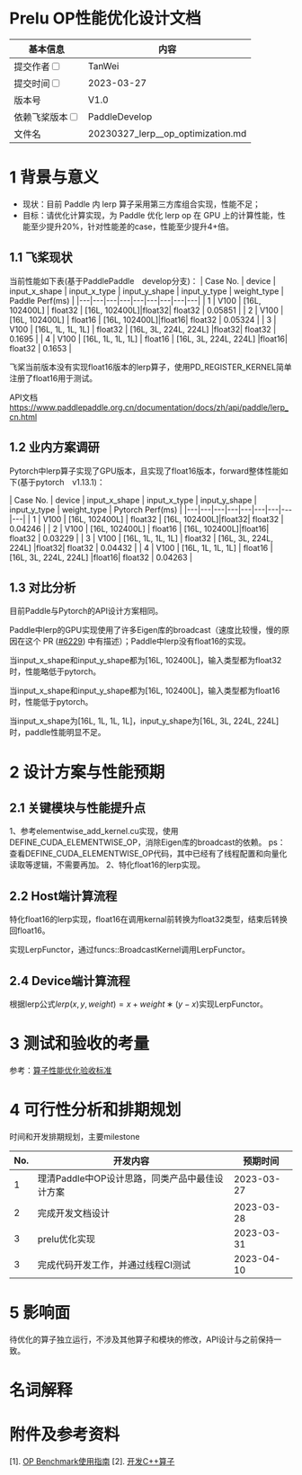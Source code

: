 # Prelu OP性能优化设计文档


| 基本信息                                                     | 内容                                   |
| ------------------------------------------------------------ |--------------------------------------|
| 提交作者<input type="checkbox" class="rowselector hidden">   | TanWei                            |
| 提交时间<input type="checkbox" class="rowselector hidden">   | 2023-03-27                           |
| 版本号                                                       | V1.0                                 |
| 依赖飞桨版本<input type="checkbox" class="rowselector hidden"> | PaddleDevelop                        |
| 文件名                                                       | 20230327_lerp__op_optimization.md<br> |


# 1 背景与意义

  - 现状：目前 Paddle 内 lerp 算子采用第三方库组合实现，性能不足；
  - 目标：请优化计算实现，为 Paddle 优化 lerp op 在 GPU 上的计算性能，性能至少提升20%，针对性能差的case，性能至少提升4+倍。

## 1.1 飞桨现状

当前性能如下表(基于PaddlePaddle　develop分支)：
| Case No. | device | input_x_shape | input_x_type | input_y_shape | input_y_type | weight_type | Paddle Perf(ms) |
|---|---|---|---|---|---|---|---|---|
| 1 | V100 | [16L, 102400L] | float32 |  [16L, 102400L]|float32| float32 | 0.05851 |
| 2 | V100 | [16L, 102400L] | float16 |  [16L, 102400L]|float16| float32 | 0.05324 |
| 3 | V100 | [16L, 1L, 1L, 1L]  | float32 |  [16L, 3L, 224L, 224L] |float32| float32 | 0.1695 |
| 4 | V100 | [16L, 1L, 1L, 1L]  | float16 |  [16L, 3L, 224L, 224L] |float16| float32 | 0.1653 |

飞桨当前版本没有实现float16版本的lerp算子，使用PD_REGISTER_KERNEL简单注册了float16用于测试。

API文档 https://www.paddlepaddle.org.cn/documentation/docs/zh/api/paddle/lerp_cn.html

## 1.2 业内方案调研

Pytorch中lerp算子实现了GPU版本，且实现了float16版本，forward整体性能如下(基于pytorch　v1.13.1)：

| Case No. | device | input_x_shape | input_x_type | input_y_shape | input_y_type | weight_type | Pytorch Perf(ms) |
|---|---|---|---|---|---|---|---|---|
| 1 | V100 | [16L, 102400L] | float32 |  [16L, 102400L]|float32| float32 | 0.04246 |
| 2 | V100 | [16L, 102400L] | float16 |  [16L, 102400L]|float16| float32 | 0.03229 |
| 3 | V100 | [16L, 1L, 1L, 1L]  | float32 |  [16L, 3L, 224L, 224L] |float32| float32 | 0.04432 |
| 4 | V100 | [16L, 1L, 1L, 1L]  | float16 |  [16L, 3L, 224L, 224L] |float16| float32 | 0.04263 |
 
## 1.3 对比分析

目前Paddle与Pytorch的API设计方案相同。

Paddle中lerp的GPU实现使用了许多Eigen库的broadcast（速度比较慢，慢的原因在这个 PR ([#6229](https://github.com/PaddlePaddle/Paddle/pull/6229)) 中有描述）；Paddle中lerp没有float16的实现。

当input_x_shape和input_y_shape都为[16L, 102400L]，输入类型都为float32时，性能略低于pytorch。

当input_x_shape和input_y_shape都为[16L, 102400L]，输入类型都为float16时，性能低于pytorch。

当input_x_shape为[16L, 1L, 1L, 1L]，input_y_shape为[16L, 3L, 224L, 224L]时，paddle性能明显不足。

# 2 设计方案与性能预期

## 2.1 关键模块与性能提升点

1、参考elementwise_add_kernel.cu实现，使用DEFINE_CUDA_ELEMENTWISE_OP，消除Eigen库的broadcast的依赖。
ps：查看DEFINE_CUDA_ELEMENTWISE_OP代码，其中已经有了线程配置和向量化读取等逻辑，不需要再加。
2、特化float16的lerp实现。

## 2.2 Host端计算流程

特化float16的lerp实现，float16在调用kernal前转换为float32类型，结束后转换回float16。

实现LerpFunctor，通过funcs::BroadcastKernel调用LerpFunctor。

## 2.4 Device端计算流程

根据lerp公式$lerp(x,y,weight)=x+weight∗(y−x)$实现LerpFunctor。

# 3 测试和验收的考量

参考：[算子性能优化验收标准](http://agroup.baidu.com/paddle-perf/md/article/4892913)



# 4 可行性分析和排期规划

时间和开发排期规划，主要milestone

| No. | 开发内容 | 预期时间 |
|---|---|---|
| 1 | 理清Paddle中OP设计思路，同类产品中最佳设计方案  | 2023-03-27 |
| 2 | 完成开发文档设计  | 2023-03-28 |
| 3 | prelu优化实现  | 2023-03-31 |
| 3 | 完成代码开发工作，并通过线程CI测试 | 2023-04-10 |



# 5 影响面

待优化的算子独立运行，不涉及其他算子和模块的修改，API设计与之前保持一致。


# 名词解释


# 附件及参考资料

[1]. [OP Benchmark使用指南](https://github.com/PaddlePaddle/benchmark/blob/master/api/README.md)
[2]. [开发C++算子](https://www.paddlepaddle.org.cn/documentation/docs/zh/develop/dev_guides/api_contributing_guides/new_cpp_op_cn.html)


